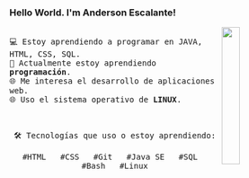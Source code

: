 ### Hello World. I'm Anderson Escalante!

<p>
  <img src="https://media1.giphy.com/media/Yw6V9HA4Q1ceQ/source.gif" align="right" width="25%"/>

  <samp>
    <br>💻 Estoy aprendiendo a programar en JAVA, HTML, CSS, SQL.
    <br>🚀 Actualmente estoy aprendiendo <strong>programación</strong>.
    <br>🌐 Me interesa el desarrollo de aplicaciones web.
    <br>🌐 Uso el sistema operativo de <strong>LINUX</strong>.

  </samp>
</p>

<br>

<p align="center">
  <samp>
    🛠️ Tecnologías que uso o estoy aprendiendo:
    <br><br>
    #HTML &nbsp; #CSS &nbsp; #Git &nbsp; #Java SE &nbsp; #SQL &nbsp; #Bash &nbsp; #Linux
  </samp>
</p>
